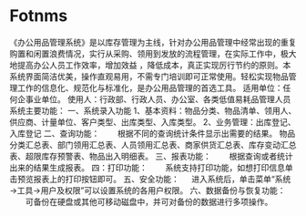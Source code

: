 # Fotnms
 《办公用品管理系统》是以库存管理为主线，针对办公用品管理中经常出现的重复购置和闲置浪费情况，实行从采购、领用到发放的流程管理，在实际工作中，极大地提高办公人员工作效率，增加效益 ，降低成本，真正实现厉行节约的原则。本系统界面简洁优美，操作直观易用，不需专门培训即可正常使用。轻松实现物品管理工作的信息化、规范化与标准化，是办公用品管理的首选工具。 适用单位：任何企事业单位。 使用人：行政部、行政人员、办公室、各类低值易耗品管理人员 系统主要功能： 一、系统录入功能 1、基本资料：物品分类、物品清单、领用人、供应商、计量单位、客户类型、出库类型、入库类型。                  2、业务管理：出库登记、入库登记                    二、查询功能：   　　根据不同的查询统计条件显示出需要的结果。     物品分类汇总表、部门领用汇总表、人员领用汇总表、商家供货汇总表、库存变动汇总表、超限库存预警表、物品出入明细表。    三、报表功能：   　　根据查询或者统计出来的结果生成报表。   四：打印功能：   　　系统支持打印功能，如想打印信息单击预览报表上的打印按钮即可。   五、安全功能：   　         进入系统后，单击菜单“系统→工具→用户及权限”可以设置系统的各用户权限。    六、数据备份与恢复功能：   　　可备份在硬盘或其他可移动磁盘中，并可对备份的数据进行多项操作。
